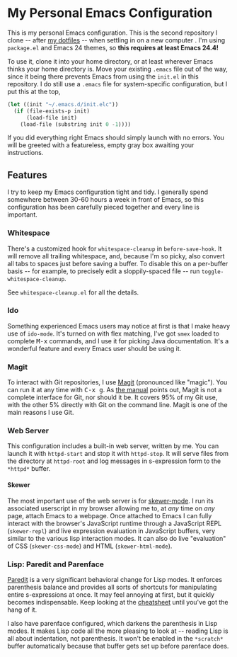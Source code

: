 # My Personal Emacs Configuration

This is my personal Emacs configuration. This is the second repository
I clone -- after [my dotfiles](https://github.com/skeeto/dotfiles) --
when settling in on a new computer . I'm using `package.el` and Emacs
24 themes, so **this requires at least Emacs 24.4!**

To use it, clone it into your home directory, or at least wherever
Emacs thinks your home directory is. Move your existing `.emacs` file
out of the way, since it being there prevents Emacs from using the
`init.el` in this repository. I do still use a `.emacs` file for
system-specific configuration, but I put this at the top,

```cl
(let ((init "~/.emacs.d/init.elc"))
  (if (file-exists-p init)
      (load-file init)
    (load-file (substring init 0 -1))))
```

If you did everything right Emacs should simply launch with no
errors. You will be greeted with a featureless, empty gray box
awaiting your instructions.

## Features

I try to keep my Emacs configuration tight and tidy. I generally spend
somewhere between 30-60 hours a week in front of Emacs, so this
configuration has been carefully pieced together and every line is
important.

### Whitespace

There's a customized hook for `whitespace-cleanup` in
`before-save-hook`. It will remove all trailing whitespace, and,
because I'm so picky, also convert all tabs to spaces just before
saving a buffer. To disable this on a per-buffer basis -- for example,
to precisely edit a sloppily-spaced file -- run
`toggle-whitespace-cleanup`.

See `whitespace-cleanup.el` for all the details.

### Ido

Something experienced Emacs users may notice at first is that I make
heavy use of `ido-mode`. It's turned on with flex matching, I've got
`smex` loaded to complete <kbd>M-x</kbd> commands, and I use it for
picking Java documentation. It's a wonderful feature and every Emacs
user should be using it.

### Magit

To interact with Git repositories, I use
[Magit](http://philjackson.github.com/magit/) (pronounced like
"magic"). You can run it at any time with <kbd>C-x g</kbd>. As
[the manual](http://philjackson.github.com/magit/magit.html) points
out, Magit is not a complete interface for Git, nor should it be. It
covers 95% of my Git use, with the other 5% directly with Git on the
command line. Magit is one of the main reasons I use Git.

### Web Server

This configuration includes a built-in web server, written by me. You
can launch it with `httpd-start` and stop it with `httpd-stop`. It
will serve files from the directory at `httpd-root` and log messages
in s-expression form to the `*httpd*` buffer.

#### Skewer

The most important use of the web server is for
[skewer-mode](https://github.com/skeeto/skewer-mode). I run its
associated userscript in my browser allowing me to, at *any* time on
*any* page, attach Emacs to a webpage. Once attached to Emacs I can
fully interact with the browser's JavaScript runtime through a
JavaScript REPL (`skewer-repl`) and live expression evaluation in
JavaScript buffers, very similar to the various lisp interaction
modes. It can also do live "evaluation" of CSS (`skewer-css-mode`) and
HTML (`skewer-html-mode`).

### Lisp: Paredit and Parenface

[Paredit](http://www.emacswiki.org/emacs/ParEdit) is a very
significant behavioral change for Lisp modes. It enforces parenthesis
balance and provides all sorts of shortcuts for manipulating entire
s-expressions at once. It may feel annoying at first, but it quickly
becomes indispensable. Keep looking at the
[cheatsheet](http://www.emacswiki.org/emacs/PareditCheatsheet) until
you've got the hang of it.

I also have parenface configured, which darkens the parenthesis in
Lisp modes. It makes Lisp code all the more pleasing to look at --
reading Lisp is all about indentation, not parenthesis. It won't be
enabled in the `*scratch*` buffer automatically because that buffer
gets set up before parenface does.
